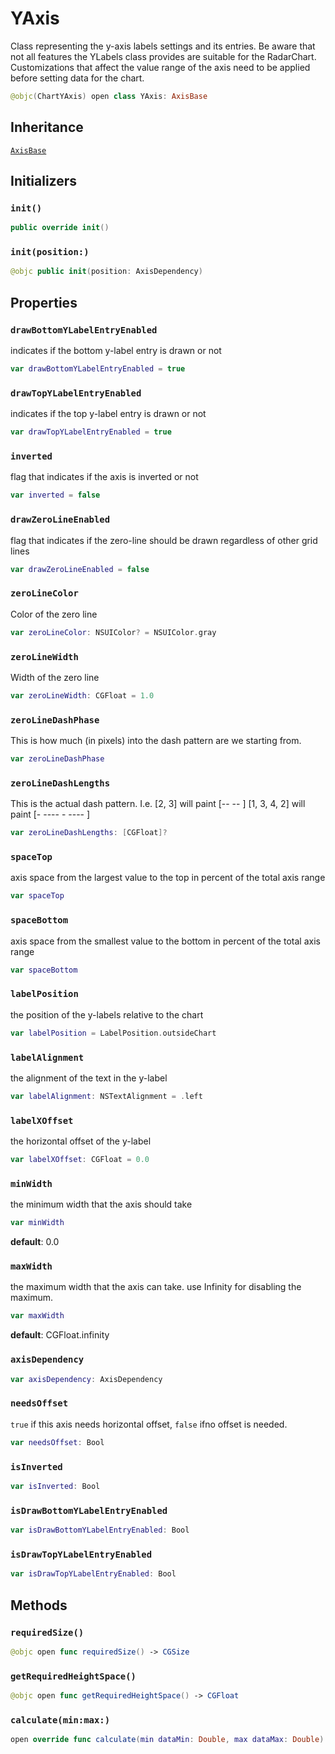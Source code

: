 # YAxis

Class representing the y-axis labels settings and its entries.
Be aware that not all features the YLabels class provides are suitable for the RadarChart.
Customizations that affect the value range of the axis need to be applied before setting data for the chart.

``` swift
@objc(ChartYAxis) open class YAxis: AxisBase
```

## Inheritance

[`AxisBase`](/AxisBase)

## Initializers

### `init()`

``` swift
public override init()
```

### `init(position:)`

``` swift
@objc public init(position: AxisDependency)
```

## Properties

### `drawBottomYLabelEntryEnabled`

indicates if the bottom y-label entry is drawn or not

``` swift
var drawBottomYLabelEntryEnabled = true
```

### `drawTopYLabelEntryEnabled`

indicates if the top y-label entry is drawn or not

``` swift
var drawTopYLabelEntryEnabled = true
```

### `inverted`

flag that indicates if the axis is inverted or not

``` swift
var inverted = false
```

### `drawZeroLineEnabled`

flag that indicates if the zero-line should be drawn regardless of other grid lines

``` swift
var drawZeroLineEnabled = false
```

### `zeroLineColor`

Color of the zero line

``` swift
var zeroLineColor: NSUIColor? = NSUIColor.gray
```

### `zeroLineWidth`

Width of the zero line

``` swift
var zeroLineWidth: CGFloat = 1.0
```

### `zeroLineDashPhase`

This is how much (in pixels) into the dash pattern are we starting from.

``` swift
var zeroLineDashPhase
```

### `zeroLineDashLengths`

This is the actual dash pattern.
I.e. \[2, 3\] will paint \[--   --   \]
\[1, 3, 4, 2\] will paint \[-   ----  -   ----  \]

``` swift
var zeroLineDashLengths: [CGFloat]?
```

### `spaceTop`

axis space from the largest value to the top in percent of the total axis range

``` swift
var spaceTop
```

### `spaceBottom`

axis space from the smallest value to the bottom in percent of the total axis range

``` swift
var spaceBottom
```

### `labelPosition`

the position of the y-labels relative to the chart

``` swift
var labelPosition = LabelPosition.outsideChart
```

### `labelAlignment`

the alignment of the text in the y-label

``` swift
var labelAlignment: NSTextAlignment = .left
```

### `labelXOffset`

the horizontal offset of the y-label

``` swift
var labelXOffset: CGFloat = 0.0
```

### `minWidth`

the minimum width that the axis should take

``` swift
var minWidth
```

**default**: 0.0

### `maxWidth`

the maximum width that the axis can take.
use Infinity for disabling the maximum.

``` swift
var maxWidth
```

**default**: CGFloat.infinity

### `axisDependency`

``` swift
var axisDependency: AxisDependency
```

### `needsOffset`

`true` if this axis needs horizontal offset, `false` ifno offset is needed.

``` swift
var needsOffset: Bool
```

### `isInverted`

``` swift
var isInverted: Bool
```

### `isDrawBottomYLabelEntryEnabled`

``` swift
var isDrawBottomYLabelEntryEnabled: Bool
```

### `isDrawTopYLabelEntryEnabled`

``` swift
var isDrawTopYLabelEntryEnabled: Bool
```

## Methods

### `requiredSize()`

``` swift
@objc open func requiredSize() -> CGSize
```

### `getRequiredHeightSpace()`

``` swift
@objc open func getRequiredHeightSpace() -> CGFloat
```

### `calculate(min:max:)`

``` swift
open override func calculate(min dataMin: Double, max dataMax: Double)
```
